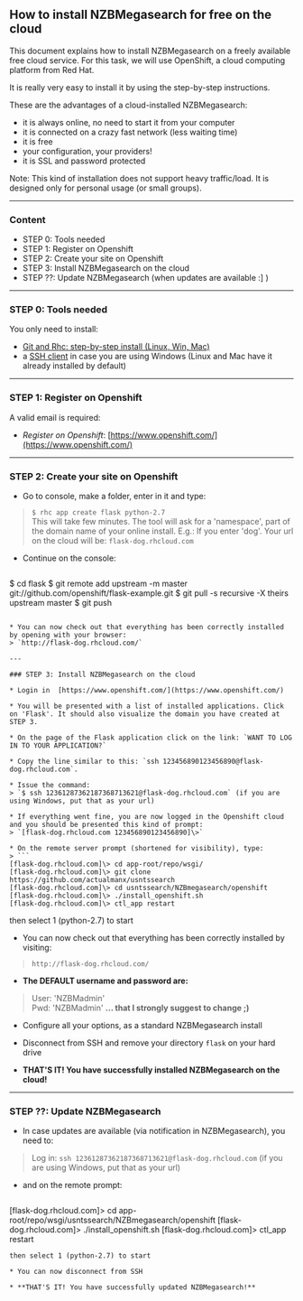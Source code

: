 ## How to install NZBMegasearch for free on the cloud 

This document explains how to install NZBMegasearch on a freely available free cloud service.
For this task, we will use OpenShift, a cloud computing platform from Red Hat.

It is really very easy to install it by using the step-by-step instructions.

These are the advantages of a cloud-installed NZBMegasearch: 


* it is always online, no need to start it from your computer
* it is connected on a crazy fast network (less waiting time)
* it is free
* your configuration, your providers!
* it is SSL and password protected

Note: This kind of installation does not support heavy traffic/load. It is designed only for personal usage (or small groups).

---

### Content

* STEP 0: Tools needed 
* STEP 1: Register on Openshift
* STEP 2: Create your site on Openshift
* STEP 3: Install NZBMegasearch on the cloud
* STEP ??: Update NZBMegasearch (when updates are available :] )

---

### STEP 0: Tools needed

You only need to install:

* [Git and Rhc: step-by-step install  (Linux, Win, Mac)](https://www.openshift.com/developers/rhc-client-tools-install)
* a [SSH client](http://www.chiark.greenend.org.uk/~sgtatham/putty/) in case you are using Windows (Linux and Mac have it already installed by default)

---

### STEP 1: Register on Openshift

A valid email is required:

* *Register on Openshift*: [https://www.openshift.com/](https://www.openshift.com/)


---

### STEP 2: Create your site on Openshift 

* Go to console, make a folder, enter in it and type:
> `$ rhc app create flask python-2.7`  
> This will take few minutes. The tool will ask for a 'namespace', part of the domain name of your online install. E.g.: If you enter 'dog'. Your url on the cloud will be: `flask-dog.rhcloud.com`

* Continue on the console:
> ```
$ cd flask 
$ git remote add upstream -m master git://github.com/openshift/flask-example.git
$ git pull -s recursive -X theirs upstream master
$ git push
```

* You can now check out that everything has been correctly installed by opening with your browser:
> `http://flask-dog.rhcloud.com/`

---

### STEP 3: Install NZBMegasearch on the cloud

* Login in  [https://www.openshift.com/](https://www.openshift.com/)

* You will be presented with a list of installed applications. Click on 'Flask'. It should also visualize the domain you have created at STEP 3.

* On the page of the Flask application click on the link: `WANT TO LOG IN TO YOUR APPLICATION?`  

* Copy the line similar to this: `ssh 123456890123456890@flask-dog.rhcloud.com`.

* Issue the command:
> `$ ssh 12361287362187368713621@flask-dog.rhcloud.com` (if you are using Windows, put that as your url)

* If everything went fine, you are now logged in the Openshift cloud and you should be presented this kind of prompt:
> `[flask-dog.rhcloud.com 123456890123456890]\>`

* On the remote server prompt (shortened for visibility), type:
> ```
[flask-dog.rhcloud.com]\> cd app-root/repo/wsgi/
[flask-dog.rhcloud.com]\> git clone https://github.com/actualmanx/usntssearch
[flask-dog.rhcloud.com]\> cd usntssearch/NZBmegasearch/openshift
[flask-dog.rhcloud.com]\> ./install_openshift.sh
[flask-dog.rhcloud.com]\> ctl_app restart
```
then select 1 (python-2.7) to start 

* You can now check out that everything has been correctly installed by visiting:
> `http://flask-dog.rhcloud.com/`

* **The DEFAULT username and password are:**
> User: 'NZBMadmin'  
> Pwd: 'NZBMadmin'
> **... that I strongly suggest to change ;)**

* Configure all your options, as a standard NZBMegasearch install

* Disconnect from SSH and remove your directory `flask` on your hard drive

* **THAT'S IT! You have successfully installed NZBMegasearch on the cloud!**

---

### STEP ??: Update NZBMegasearch

* In case updates are available (via notification in NZBMegasearch), you need to:
> Log in: `ssh 12361287362187368713621@flask-dog.rhcloud.com` (if you are using Windows, put that as your url)

* and on the remote prompt:
>``` 
[flask-dog.rhcloud.com]\> cd app-root/repo/wsgi/usntssearch/NZBmegasearch/openshift
[flask-dog.rhcloud.com]\> ./install_openshift.sh
[flask-dog.rhcloud.com]\> ctl_app restart
```
then select 1 (python-2.7) to start 

* You can now disconnect from SSH

* **THAT'S IT! You have successfully updated NZBMegasearch!**



